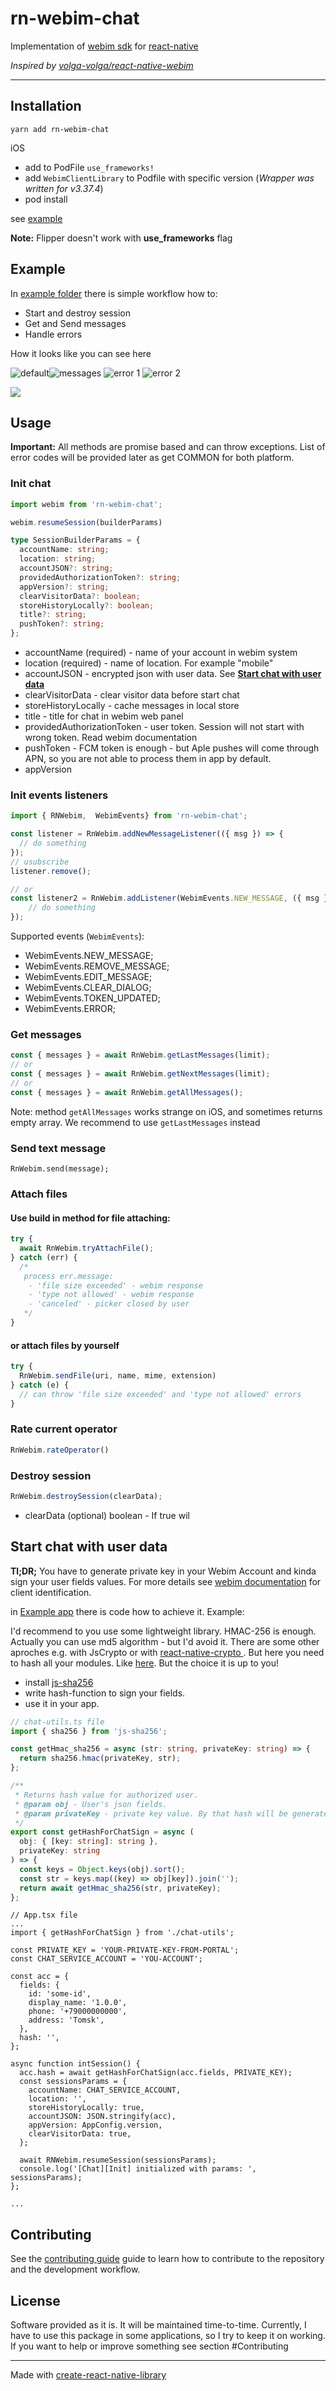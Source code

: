 # rn-webim-chat

Implementation of [webim sdk](https://webim.ru/) for [react-native](https://github.com/facebook/react-native)

_Inspired by [volga-volga/react-native-webim](https://github.com/volga-volga/react-native-webim)_
___

## Installation

```
yarn add rn-webim-chat
```

iOS
- add to PodFile     `use_frameworks!`
- add `WebimClientLibrary` to Podfile with specific version (_Wrapper was written for v3.37.4_)
- pod install

see [example](./example/ios/Podfile)

**Note:** Flipper doesn't work with **use_frameworks** flag

## Example
In [example folder](./example) there is simple workflow how to:
 - Start and destroy session
 - Get and Send messages
 - Handle errors

How it looks like you can see here

![default](doc/img.png)![messages](doc/messages.png)
![error 1](doc/error_1.png) ![error 2](doc/error_2.png)

![](doc/chat.png)
## Usage

**Important:** All methods are promise based and can throw exceptions.
List of error codes will be provided later as get COMMON for both platform.

### Init chat

 ```ts
import webim from 'rn-webim-chat';

webim.resumeSession(builderParams)
```

```ts
type SessionBuilderParams = {
  accountName: string;
  location: string;
  accountJSON?: string;
  providedAuthorizationToken?: string;
  appVersion?: string;
  clearVisitorData?: boolean;
  storeHistoryLocally?: boolean;
  title?: string;
  pushToken?: string;
};
 ```
- accountName (required) - name of your account in webim system
- location (required) - name of location. For example "mobile"
- accountJSON - encrypted json with user data. See [**Start chat with user data**](#start-chat-with-user-data)
- clearVisitorData - clear visitor data before start chat
- storeHistoryLocally - cache messages in local store
- title - title for chat in webim web panel
- providedAuthorizationToken - user token. Session will not start with wrong token. Read webim documentation
- pushToken - FCM token is enough - but Aple pushes will come through APN, so you are not able to process them in app by default.
- appVersion


### Init events listeners

```js
import { RNWebim,  WebimEvents} from 'rn-webim-chat';

const listener = RnWebim.addNewMessageListener(({ msg }) => {
  // do something
});
// usubscribe
listener.remove();

// or
const listener2 = RnWebim.addListener(WebimEvents.NEW_MESSAGE, ({ msg }) => {
    // do something
});
```
Supported events (`WebimEvents`):
- WebimEvents.NEW_MESSAGE;
- WebimEvents.REMOVE_MESSAGE;
- WebimEvents.EDIT_MESSAGE;
- WebimEvents.CLEAR_DIALOG;
- WebimEvents.TOKEN_UPDATED;
- WebimEvents.ERROR;

### Get messages

```js
const { messages } = await RnWebim.getLastMessages(limit);
// or
const { messages } = await RnWebim.getNextMessages(limit);
// or
const { messages } = await RnWebim.getAllMessages();
```
Note: method `getAllMessages` works strange on iOS, and sometimes returns empty array. We recommend to use `getLastMessages` instead

### Send text message

```
RnWebim.send(message);
```

### Attach files

#### Use build in method for file attaching:

```js
try {
  await RnWebim.tryAttachFile();
} catch (err) {
  /*
   process err.message:
    - 'file size exceeded' - webim response
    - 'type not allowed' - webim response
    - 'canceled' - picker closed by user
   */
}
```

#### or attach files by yourself

```js
try {
  RnWebim.sendFile(uri, name, mime, extension)
} catch (e) {
  // can throw 'file size exceeded' and 'type not allowed' errors
}
```

### Rate current operator
```js
RnWebim.rateOperator()
```

### Destroy session
```js
RnWebim.destroySession(clearData);
```

- clearData (optional) boolean - If true wil

## Start chat with user data
**Tl;DR;**
You have to generate private key in your Webim Account and kinda sign your user fields values.
For more details see [webim documentation](https://webim.ru/kb/dev/identification/id-2-0.html) for client identification.

in [Example app](./example) there is code how to achieve it.
Example:

I'd recommend to you use some lightweight library. HMAC-256 is enough. Actually you can use md5 algorithm  - but I'd avoid it.
There are some other aproches e.g. with JsCrypto or with [react-native-crypto ](https://github.com/tradle/react-native-crypto). But here you need to hash all your modules.
Like [here](https://github.com/volga-volga/react-native-webim#start-chat-with-user-data). But the choice it is up to you!

- install [js-sha256](https://github.com/emn178/js-sha256)
- write hash-function to sign your fields.
- use it in your app.

```ts
// chat-utils.ts file
import { sha256 } from 'js-sha256';

const getHmac_sha256 = async (str: string, privateKey: string) => {
  return sha256.hmac(privateKey, str);
};

/**
 * Returns hash value for authorized user.
 * @param obj - User's json fields.
 * @param privateKey - private key value. By that hash will be generated.
 */
export const getHashForChatSign = async (
  obj: { [key: string]: string },
  privateKey: string
) => {
  const keys = Object.keys(obj).sort();
  const str = keys.map((key) => obj[key]).join('');
  return await getHmac_sha256(str, privateKey);
};
```

```tsx
// App.tsx file
...
import { getHashForChatSign } from './chat-utils';

const PRIVATE_KEY = 'YOUR-PRIVATE-KEY-FROM-PORTAL';
const CHAT_SERVICE_ACCOUNT = 'YOU-ACCOUNT';

const acc = {
  fields: {
    id: 'some-id',
    display_name: '1.0.0',
    phone: '+79000000000',
    address: 'Tomsk',
  },
  hash: '',
};

async function intSession() {
  acc.hash = await getHashForChatSign(acc.fields, PRIVATE_KEY);
  const sessionsParams = {
    accountName: CHAT_SERVICE_ACCOUNT,
    location: '',
    storeHistoryLocally: true,
    accountJSON: JSON.stringify(acc),
    appVersion: AppConfig.version,
    clearVisitorData: true,
  };

  await RNWebim.resumeSession(sessionsParams);
  console.log('[Chat][Init] initialized with params: ', sessionsParams);
};

...
```


## Contributing
See the [contributing guide](CONTRIBUTING.md) guide to learn how to contribute to the repository and the development workflow.

## License
Software provided as it is.
It will be maintained time-to-time. Currently, I have to use this package in some applications, so I try to keep it on working.
If you want to help or improve something see section #Contributing


---

Made with [create-react-native-library](https://github.com/callstack/react-native-builder-bob)
